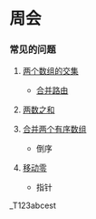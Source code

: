 # 周会

### 常见的问题

1. [ 两个数组的交集](https://leetcode-cn.com/problems/intersection-of-two-arrays/)
    * [合并路由](https://github.com/382615666/jw-frame-test/blob/master/src/utils/index.js)

2. [两数之和](https://leetcode-cn.com/problems/two-sum/)
    
3. [合并两个有序数组](https://leetcode-cn.com/problems/merge-sorted-array/)
    * 倒序
4. [移动零](https://leetcode-cn.com/problems/move-zeroes/)
    * 指针


_T123abcest
